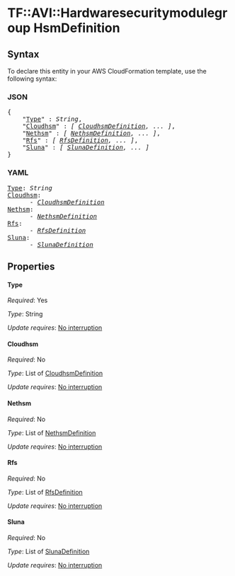 # TF::AVI::Hardwaresecuritymodulegroup HsmDefinition

## Syntax

To declare this entity in your AWS CloudFormation template, use the following syntax:

### JSON

<pre>
{
    "<a href="#type" title="Type">Type</a>" : <i>String</i>,
    "<a href="#cloudhsm" title="Cloudhsm">Cloudhsm</a>" : <i>[ <a href="cloudhsmdefinition.md">CloudhsmDefinition</a>, ... ]</i>,
    "<a href="#nethsm" title="Nethsm">Nethsm</a>" : <i>[ <a href="nethsmdefinition.md">NethsmDefinition</a>, ... ]</i>,
    "<a href="#rfs" title="Rfs">Rfs</a>" : <i>[ <a href="rfsdefinition.md">RfsDefinition</a>, ... ]</i>,
    "<a href="#sluna" title="Sluna">Sluna</a>" : <i>[ <a href="slunadefinition.md">SlunaDefinition</a>, ... ]</i>
}
</pre>

### YAML

<pre>
<a href="#type" title="Type">Type</a>: <i>String</i>
<a href="#cloudhsm" title="Cloudhsm">Cloudhsm</a>: <i>
      - <a href="cloudhsmdefinition.md">CloudhsmDefinition</a></i>
<a href="#nethsm" title="Nethsm">Nethsm</a>: <i>
      - <a href="nethsmdefinition.md">NethsmDefinition</a></i>
<a href="#rfs" title="Rfs">Rfs</a>: <i>
      - <a href="rfsdefinition.md">RfsDefinition</a></i>
<a href="#sluna" title="Sluna">Sluna</a>: <i>
      - <a href="slunadefinition.md">SlunaDefinition</a></i>
</pre>

## Properties

#### Type

_Required_: Yes

_Type_: String

_Update requires_: [No interruption](https://docs.aws.amazon.com/AWSCloudFormation/latest/UserGuide/using-cfn-updating-stacks-update-behaviors.html#update-no-interrupt)

#### Cloudhsm

_Required_: No

_Type_: List of <a href="cloudhsmdefinition.md">CloudhsmDefinition</a>

_Update requires_: [No interruption](https://docs.aws.amazon.com/AWSCloudFormation/latest/UserGuide/using-cfn-updating-stacks-update-behaviors.html#update-no-interrupt)

#### Nethsm

_Required_: No

_Type_: List of <a href="nethsmdefinition.md">NethsmDefinition</a>

_Update requires_: [No interruption](https://docs.aws.amazon.com/AWSCloudFormation/latest/UserGuide/using-cfn-updating-stacks-update-behaviors.html#update-no-interrupt)

#### Rfs

_Required_: No

_Type_: List of <a href="rfsdefinition.md">RfsDefinition</a>

_Update requires_: [No interruption](https://docs.aws.amazon.com/AWSCloudFormation/latest/UserGuide/using-cfn-updating-stacks-update-behaviors.html#update-no-interrupt)

#### Sluna

_Required_: No

_Type_: List of <a href="slunadefinition.md">SlunaDefinition</a>

_Update requires_: [No interruption](https://docs.aws.amazon.com/AWSCloudFormation/latest/UserGuide/using-cfn-updating-stacks-update-behaviors.html#update-no-interrupt)


